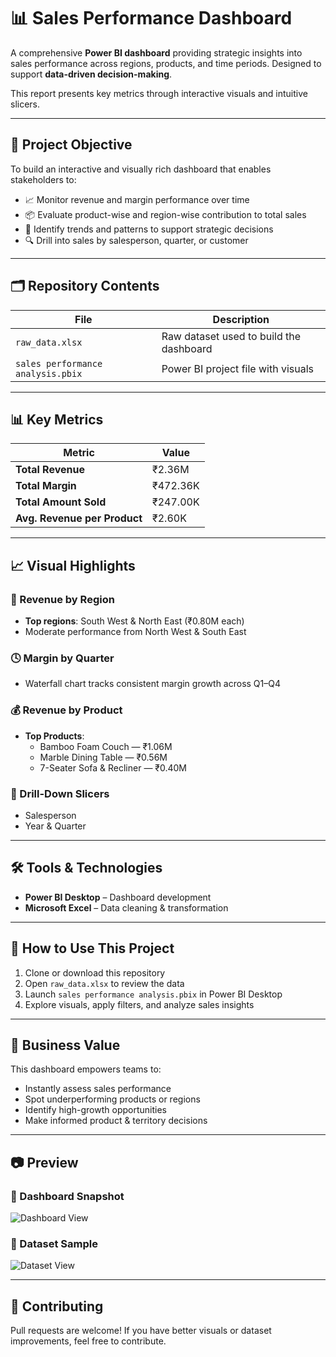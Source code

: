 # 📊 Sales Performance Dashboard

A comprehensive **Power BI dashboard** providing strategic insights into sales performance across regions, products, and time periods. Designed to support **data-driven decision-making**. 

This report presents key metrics through interactive visuals and intuitive slicers.

---

## 🎯 Project Objective

To build an interactive and visually rich dashboard that enables stakeholders to:

- 📈 Monitor revenue and margin performance over time  
- 📦 Evaluate product-wise and region-wise contribution to total sales  
- 🧠 Identify trends and patterns to support strategic decisions  
- 🔍 Drill into sales by salesperson, quarter, or customer  

---

## 🗂️ Repository Contents

| File                              | Description                                       |
|-----------------------------------|---------------------------------------------------|
| `raw_data.xlsx`                   | Raw dataset used to build the dashboard |
| `sales performance analysis.pbix`| Power BI project file with visuals   |

---

## 📊 Key Metrics

| Metric                        | Value   |
|-------------------------------|---------|
| **Total Revenue**             | ₹2.36M  |
| **Total Margin**              | ₹472.36K|
| **Total Amount Sold**         | ₹247.00K|
| **Avg. Revenue per Product**  | ₹2.60K  |

---

## 📈 Visual Highlights

### 📍 Revenue by Region
- **Top regions**: South West & North East (₹0.80M each)
- Moderate performance from North West & South East

### 🕓 Margin by Quarter
- Waterfall chart tracks consistent margin growth across Q1–Q4

### 💰 Revenue by Product
- **Top Products**:
  - Bamboo Foam Couch — ₹1.06M  
  - Marble Dining Table — ₹0.56M  
  - 7-Seater Sofa & Recliner — ₹0.40M  

### 🔄 Drill-Down Slicers
- Salesperson  
- Year & Quarter  

---

## 🛠️ Tools & Technologies

- **Power BI Desktop** – Dashboard development
- **Microsoft Excel** – Data cleaning & transformation  

---

## 🚀 How to Use This Project

1. Clone or download this repository  
2. Open `raw_data.xlsx` to review the data  
3. Launch `sales performance analysis.pbix` in Power BI Desktop  
4. Explore visuals, apply filters, and analyze sales insights  

---

## 💼 Business Value

This dashboard empowers teams to:

- Instantly assess sales performance  
- Spot underperforming products or regions  
- Identify high-growth opportunities  
- Make informed product & territory decisions  

---

## 📷 Preview

### 🧭 Dashboard Snapshot
![Dashboard View](https://github.com/user-attachments/assets/278076e0-4111-4d5e-9e17-0f1bdf9171d9)

### 📂 Dataset Sample
![Dataset View](https://github.com/user-attachments/assets/0141416b-dc17-44c1-8b98-e70e1e56ec89)


---

## 🤝 Contributing
Pull requests are welcome! If you have better visuals or dataset improvements, feel free to contribute.
